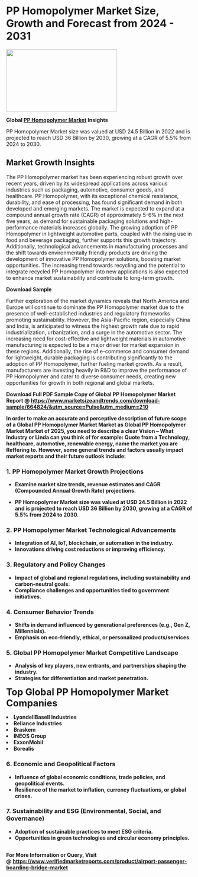 <H1>PP Homopolymer Market Size, Growth and Forecast from 2024 - 2031</H1><img class="aligncenter size-medium wp-image-584254" src="https://thirdeyenews.in/wp-content/uploads/2024/09/Global-Market-Research-300x168.jpeg" alt="" width="300" height="168" /><p><strong>Global&nbsp;<a href="https://www.marketsizeandtrends.com/download-sample/664824/&amp;utm_source=Pulse&amp;utm_medium=210">PP Homopolymer Market</a> Insights</strong></p><p>PP Homopolymer Market size was valued at USD 24.5 Billion in 2022 and is projected to reach USD 36 Billion by 2030, growing at a CAGR of 5.5% from 2024 to 2030.</p><p><h2>Market Growth Insights</h2> <p>The PP Homopolymer market has been experiencing robust growth over recent years, driven by its widespread applications across various industries such as packaging, automotive, consumer goods, and healthcare. PP Homopolymer, with its exceptional chemical resistance, durability, and ease of processing, has found significant demand in both developed and emerging markets. The market is expected to expand at a compound annual growth rate (CAGR) of approximately 5-6% in the next five years, as demand for sustainable packaging solutions and high-performance materials increases globally. The growing adoption of PP Homopolymer in lightweight automotive parts, coupled with the rising use in food and beverage packaging, further supports this growth trajectory. Additionally, technological advancements in manufacturing processes and the shift towards environmentally friendly products are driving the development of innovative PP Homopolymer solutions, boosting market opportunities. The increasing trend towards recycling and the potential to integrate recycled PP Homopolymer into new applications is also expected to enhance market sustainability and contribute to long-term growth. </p> <p><strong>Download Sample</strong></p> <p>Further exploration of the market dynamics reveals that North America and Europe will continue to dominate the PP Homopolymer market due to the presence of well-established industries and regulatory frameworks promoting sustainability. However, the Asia-Pacific region, especially China and India, is anticipated to witness the highest growth rate due to rapid industrialization, urbanization, and a surge in the automotive sector. The increasing need for cost-effective and lightweight materials in automotive manufacturing is expected to be a major driver for market expansion in these regions. Additionally, the rise of e-commerce and consumer demand for lightweight, durable packaging is contributing significantly to the adoption of PP Homopolymer, further fueling market growth. As a result, manufacturers are investing heavily in R&D to improve the performance of PP Homopolymer and cater to diverse consumer needs, creating new opportunities for growth in both regional and global markets.</p> <p><strong></p><p><span class=""><strong>Download Full PDF Sample Copy of Global PP Homopolymer Market Report</strong> @ <a href="https://www.marketsizeandtrends.com/download-sample/664824/&amp;utm_source=Pulse&amp;utm_medium=210" target="_blank">https://www.marketsizeandtrends.com/download-sample/664824/&amp;utm_source=Pulse&amp;utm_medium=210</a></span></p><p>In order to make an accurate and perceptive description of future scope of a Global&nbsp;PP Homopolymer Market Market as Global&nbsp;PP Homopolymer Market Market of 2025, you need to describe a clear Vision &ndash; What Industry or Linda can you think of for example: Quote from a Technology, healthcare, automotive, renewable energy, name the market you are Reffering to. However, some general trends and factors usually impact market reports and their future outlook include:</p><h3>1.&nbsp;<strong>PP Homopolymer Market Growth Projections</strong></h3><ul><li>Examine market size trends, revenue estimates and CAGR (Compounded Annual Growth Rate) projections.</li><li><p>PP Homopolymer Market size was valued at USD 24.5 Billion in 2022 and is projected to reach USD 36 Billion by 2030, growing at a CAGR of 5.5% from 2024 to 2030.</p></li></ul><h3>2.&nbsp;<strong>PP Homopolymer Market Technological Advancements</strong></h3><ul><li>Integration of AI, IoT, blockchain, or automation in the industry.</li><li>Innovations driving cost reductions or improving efficiency.</li></ul><h3>3.&nbsp;<strong>Regulatory and Policy Changes</strong></h3><ul><li>Impact of global and regional regulations, including sustainability and carbon-neutral goals.</li><li>Compliance challenges and opportunities tied to government initiatives.</li></ul><h3>4.&nbsp;<strong>Consumer Behavior Trends</strong></h3><ul><li>Shifts in demand influenced by generational preferences (e.g., Gen Z, Millennials).</li><li>Emphasis on eco-friendly, ethical, or personalized products/services.</li></ul><h3>5.&nbsp;<strong>Global PP Homopolymer Market Competitive Landscape</strong></h3><ul><li>Analysis of key players, new entrants, and partnerships shaping the industry.</li><li>Strategies for differentiation and market penetration.</li></ul><p data-pm-slice="1 1 []"><span style="color: inherit; font-family: inherit; font-size: 25px;">Top Global PP Homopolymer Market Companies</span></p><div class="" data-test-id=""><p><li>LyondellBasell Industries</li><li> Reliance Industries</li><li> Braskem</li><li> INEOS Group</li><li> ExxonMobil</li><li> Borealis</li></p></div><h3>6.&nbsp;<strong>Economic and Geopolitical Factors</strong></h3><ul><li>Influence of global economic conditions, trade policies, and geopolitical events.</li><li>Resilience of the market to inflation, currency fluctuations, or global crises.</li></ul><h3>7.&nbsp;<strong>Sustainability and ESG (Environmental, Social, and Governance)</strong></h3><ul><li>Adoption of sustainable practices to meet ESG criteria.</li><li>Opportunities in green technologies and circular economy principles.</li></ul><h2><strong style="font-size: 14px;">For More Information or Query, Visit @&nbsp;</strong><a style="background-color: #ffffff; font-size: 14px;" href="https://www.marketsizeandtrends.com/report/pp-homopolymer-market/" target="_blank">https://www.verifiedmarketreports.com/product/airport-passenger-boarding-bridge-market</a></h2>
